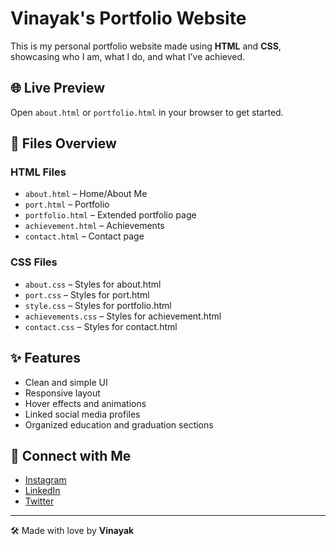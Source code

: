 # Vinayak's Portfolio Website

This is my personal portfolio website made using **HTML** and **CSS**, showcasing who I am, what I do, and what I’ve achieved.


## 🌐 Live Preview

Open `about.html` or `portfolio.html` in your browser to get started.

## 📁 Files Overview

### HTML Files
- `about.html` – Home/About Me
- `port.html` – Portfolio
- `portfolio.html` – Extended portfolio page
- `achievement.html` – Achievements
- `contact.html` – Contact page

### CSS Files
- `about.css` – Styles for about.html
- `port.css` – Styles for port.html
- `style.css` – Styles for portfolio.html
- `achievements.css` – Styles for achievement.html
- `contact.css` – Styles for contact.html

## ✨ Features

- Clean and simple UI
- Responsive layout
- Hover effects and animations
- Linked social media profiles
- Organized education and graduation sections

## 🔗 Connect with Me

- [Instagram](https://www.instagram.com/_vs__official_/?hl=en)
- [LinkedIn](https://www.linkedin.com/in/vinayak-s-26923231b/)
- [Twitter](https://x.com/Vinayak10_001)

---

🛠️ Made with love by **Vinayak**
